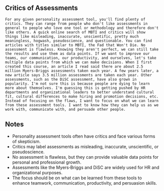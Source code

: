 ## Critics of Assessments
```
For any given personality assessment tool, you'll find plenty of critics. They can range from people who don't like assessments in general to people who love one tool or methodology and therefore don't like others. A quick online search of MBTI and critics will show things like misleading, inaccurate, unscientific, pretty much meaningless, hogwash, pseudoscience, and questionable. You can find articles with titles similar to MBTI, the Fad that Won't Die. No assessment is flawless. Knowing they aren't perfect, we can still take the results and use them as data points. If we want to improve our teams, our communication, our productivity, and ourselves, let's take multiple data points from which we can make decisions. When I first created this course, an article I read said there are about 2.5 million Myers‑Briggs assessments taken each year. A few years later, a new article says 3.5 million assessments are taken each year. Other assessments, such as the DiSC assessment, have also grown in popularity. I'm not sure this is because people are dying to learn more about themselves. I'm guessing this is getting pushed by HR departments and organizational leaders to better understand cultural fit, cultural differences to make hiring and promotion decisions, etc. Instead of focusing on the flaws, I want to focus on what we can learn from these assessment tools. I want to know how they can help us as we work with, communicate with, and persuade other people.
```

## Notes
- Personality assessment tools often have critics and face various forms of skepticism.
- Critics may label assessments as misleading, inaccurate, unscientific, or pseudoscience.
- No assessment is flawless, but they can provide valuable data points for personal and professional growth.
- Assessments like the Myers‑Briggs and DiSC are widely used for HR and organizational purposes.
- The focus should be on what can be learned from these tools to enhance teamwork, communication, productivity, and persuasion skills.